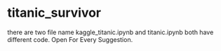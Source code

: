 # titanic_survivor
there are two file name kaggle_titanic.ipynb and titanic.ipynb both have different code.
Open For Every Suggestion.
